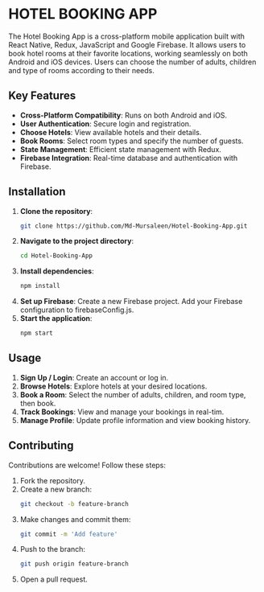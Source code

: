 # HOTEL BOOKING APP

The Hotel Booking App is a cross-platform mobile application built with React Native, Redux, JavaScript and Google Firebase. It allows users to book hotel rooms at their favorite locations, working seamlessly on both Android and iOS devices. Users can choose the number of adults, children and type of rooms according to their needs.

## Key Features

- **Cross-Platform Compatibility**: Runs on both Android and iOS.
- **User Authentication**: Secure login and registration.
- **Choose Hotels**: View available hotels and their details.
- **Book Rooms**: Select room types and specify the number of guests.
- **State Management**: Efficient state management with Redux.
- **Firebase Integration**: Real-time database and authentication with Firebase.

## Installation

1. **Clone the repository**:
   ```bash
   git clone https://github.com/Md-Mursaleen/Hotel-Booking-App.git
2. **Navigate to the project directory**:
   ```bash
   cd Hotel-Booking-App
3. **Install dependencies**:
   ```bash
   npm install
4. **Set up Firebase**:
   Create a new Firebase project.
   Add your Firebase configuration to firebaseConfig.js.
5. **Start the application**:
   ```bash
   npm start

## Usage

1. **Sign Up / Login**: Create an account or log in.
2. **Browse Hotels**: Explore hotels at your desired locations.
3. **Book a Room**: Select the number of adults, children, and room type, then book.
4. **Track Bookings**: View and manage your bookings in real-tim.
5. **Manage Profile**: Update profile information and view booking history.

## Contributing

Contributions are welcome! Follow these steps:

1. Fork the repository.
2. Create a new branch:
   ```bash
   git checkout -b feature-branch
3. Make changes and commit them:
   ```bash
   git commit -m 'Add feature'
4. Push to the branch:
   ```bash
   git push origin feature-branch
5. Open a pull request.      
